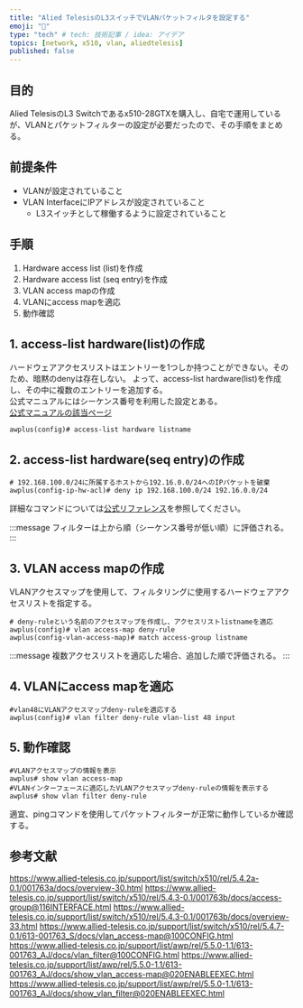 ```yaml
---
title: "Alied TelesisのL3スイッチでVLANパケットフィルタを設定する"
emoji: "📝"
type: "tech" # tech: 技術記事 / idea: アイデア
topics: [network, x510, vlan, aliedtelesis]
published: false
---
```


## 目的

Alied TelesisのL3 Switchであるx510-28GTXを購入し、自宅で運用しているが、VLANとパケットフィルターの設定が必要だったので、その手順をまとめる。

## 前提条件

- VLANが設定されていること
- VLAN InterfaceにIPアドレスが設定されていること
  - L3スイッチとして稼働するように設定されていること

## 手順

1. Hardware access list (list)を作成
2. Hardware access list (seq entry)を作成
3. VLAN access mapの作成
4. VLANにaccess mapを適応
5. 動作確認

## 1. access-list hardware(list)の作成

ハードウェアアクセスリストはエントリーを1つしか持つことができない。そのため、暗黙のdenyは存在しない。
よって、access-list hardware(list)を作成し、その中に複数のエントリーを追加する。  
公式マニュアルにはシーケンス番号を利用した設定とある。  
[公式マニュアルの該当ページ](https://www.allied-telesis.co.jp/support/list/switch/x510/rel/5.4.3-0.1/001763b/docs/overview-30.html#sec5)

```shell
awplus(config)# access-list hardware listname
```

## 2. access-list hardware(seq entry)の作成

```shell
# 192.168.100.0/24に所属するホストから192.16.0.0/24へのIPパケットを破棄
awplus(config-ip-hw-acl)# deny ip 192.168.100.0/24 192.16.0.0/24
```

詳細なコマンドについては[公式リファレンス](https://www.allied-telesis.co.jp/support/list/switch/x510/rel/5.4.2a-0.1/001763a/docs/access-list_hardware(seq_entry)@912HWACL.html)を参照してください。

:::message
フィルターは上から順（シーケンス番号が低い順）に評価される。
:::

## 3. VLAN access mapの作成

VLANアクセスマップを使用して、フィルタリングに使用するハードウェアアクセスリストを指定する。

```shell
# deny-ruleという名前のアクセスマップを作成し、アクセスリストlistnameを適応
awplus(config)# vlan access-map deny-rule
awplus(config-vlan-access-map)# match access-group listname
```

:::message
複数アクセスリストを適応した場合、追加した順で評価される。
:::

## 4. VLANにaccess mapを適応

```shell
#vlan48にVLANアクセスマップdeny-ruleを適応する
awplus(config)# vlan filter deny-rule vlan-list 48 input
```

## 5. 動作確認

```shell
#VLANアクセスマップの情報を表示
awplus# show vlan access-map
#VLANインターフェースに適応したVLANアクセスマップdeny-ruleの情報を表示する
awplus# show vlan filter deny-rule
```

適宜、pingコマンドを使用してパケットフィルターが正常に動作しているか確認する。


## 参考文献

https://www.allied-telesis.co.jp/support/list/switch/x510/rel/5.4.2a-0.1/001763a/docs/overview-30.html
https://www.allied-telesis.co.jp/support/list/switch/x510/rel/5.4.3-0.1/001763b/docs/access-group@116INTERFACE.html
https://www.allied-telesis.co.jp/support/list/switch/x510/rel/5.4.3-0.1/001763b/docs/overview-33.html
https://www.allied-telesis.co.jp/support/list/switch/x510/rel/5.4.7-0.1/613-001763_S/docs/vlan_access-map@100CONFIG.html
https://www.allied-telesis.co.jp/support/list/awp/rel/5.5.0-1.1/613-001763_AJ/docs/vlan_filter@100CONFIG.html
https://www.allied-telesis.co.jp/support/list/awp/rel/5.5.0-1.1/613-001763_AJ/docs/show_vlan_access-map@020ENABLEEXEC.html
https://www.allied-telesis.co.jp/support/list/awp/rel/5.5.0-1.1/613-001763_AJ/docs/show_vlan_filter@020ENABLEEXEC.html
